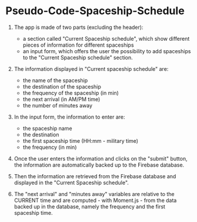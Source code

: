 # Pseudo-Code-Spaceship-Schedule

1. The app is made of two parts (excluding the header):
    - a section called "Current Spaceship schedule", which show different pieces of information for different spaceships
    - an input form, which offers the user the possibility to add spaceships to the "Current Spaceship schedule" section.

2. The information displayed in "Current spaceship schedule" are:
    - the name of the spaceship
    - the destination of the spaceship
    - the frequency of the spaceship (in min)
    - the next arrival (in AM/PM time)
    - the number of minutes away

3. In the input form, the information to enter are:
    - the spaceship name
    - the destination
    - the first spaceship time (HH:mm - military time)
    - the frequency (in min)

4. Once the user enters the information and clicks on the "submit" button, the information are automatically backed up to the Firebase database. 

5. Then the information are retrieved from the Firebase database and displayed in the "Current Spaceship schedule".  

6. The "next arrival" and "minutes away" variables are relative to the CURRENT time and are computed - with Moment.js - from the data backed up in the database, namely the frequency and the first spaceship time.